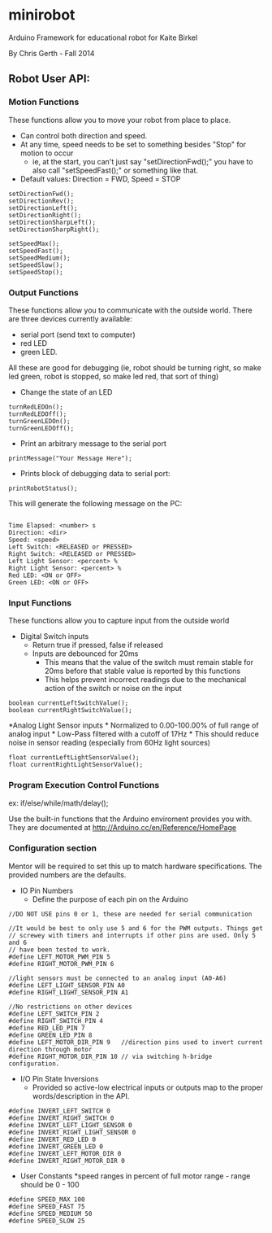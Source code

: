 minirobot
=========

Arduino Framework for educational robot for Kaite Birkel

By Chris Gerth - Fall 2014

Robot User API:
--------------

### Motion Functions 

These functions allow you to move your robot from place to place.

* Can control both direction and speed.
* At any time, speed needs to be set to something besides "Stop" for motion to occur
    * ie, at the start, you can't just say "setDirectionFwd();" you have to also call "setSpeedFast();" or something like that.
* Default values: Direction = FWD, Speed = STOP
~~~~~~~~~~~~~~~~~~~~~~~~~~~~~~~~~~~~~~~~~~~~~~~~~~~~~~~~~~~~~~~~~~~~~~~~~~~
setDirectionFwd();
setDirectionRev();
setDirectionLeft();
setDirectionRight();
setDirectionSharpLeft();
setDirectionSharpRight();

setSpeedMax();
setSpeedFast();
setSpeedMedium();
setSpeedSlow();
setSpeedStop();
~~~~~~~~~~~~~~~~~~~~~~~~~~~~~~~~~~~~~~~~~~~~~~~~~~~~~~~~~~~~~~~~~~~~~~~~~~~

### Output Functions

These functions allow you to communicate with the outside world. There are three devices currently available:

* serial port (send text to computer) 
* red LED
* green LED.
  
All these are good for debugging (ie, robot should be turning right, so make led green, robot is stopped, so make led red, that sort of thing)

* Change the state of an LED
~~~~~~~~~~~~~~~~~~~~~~~~~~~~~~~~~~~~~~~~~~~~~~~~~~~~~~~~~~~~~~~~~~~~~~~~~~~
turnRedLEDOn();
turnRedLEDOff();
turnGreenLEDOn();
turnGreenLEDOff();
~~~~~~~~~~~~~~~~~~~~~~~~~~~~~~~~~~~~~~~~~~~~~~~~~~~~~~~~~~~~~~~~~~~~~~~~~~~

* Print an arbitrary message to the serial port
~~~~~~~~~~~~~~~~~~~~~~~~~~~~~~~~~~~~~~~~~~~~~~~~~~~~~~~~~~~~~~~~~~~~~~~~~~~
printMessage("Your Message Here");
~~~~~~~~~~~~~~~~~~~~~~~~~~~~~~~~~~~~~~~~~~~~~~~~~~~~~~~~~~~~~~~~~~~~~~~~~~~

* Prints block of debugging data to serial port:
~~~~~~~~~~~~~~~~~~~~~~~~~~~~~~~~~~~~~~~~~~~~~~~~~~~~~~~~~~~~~~~~~~~~~~~~~~~
printRobotStatus();
~~~~~~~~~~~~~~~~~~~~~~~~~~~~~~~~~~~~~~~~~~~~~~~~~~~~~~~~~~~~~~~~~~~~~~~~~~~
This will generate the following message on the PC:
~~~~~~~~~~~~~~~~~~~~~~~~~~~~~~~~~~~~~~~~~~~~~~~~~~~~~~~~~~~~~~~~~~~~~~~~~~~

Time Elapsed: <number> s
Direction: <dir>
Speed: <speed>
Left Switch: <RELEASED or PRESSED>
Right Switch: <RELEASED or PRESSED>
Left Light Sensor: <percent> %
Right Light Sensor: <percent> %
Red LED: <ON or OFF>
Green LED: <ON or OFF>

~~~~~~~~~~~~~~~~~~~~~~~~~~~~~~~~~~~~~~~~~~~~~~~~~~~~~~~~~~~~~~~~~~~~~~~~~~~

### Input Functions

These functions allow you to capture input from the outside world

* Digital Switch inputs
    * Return true if pressed, false if released
    * Inputs are debounced for 20ms
        * This means that the value of the switch must remain stable for 20ms before that stable value is reported by this functions
        * This helps prevent incorrect readings due to the mechanical action of the switch or noise on the input
~~~~~~~~~~~~~~~~~~~~~~~~~~~~~~~~~~~~~~~~~~~~~~~~~~~~~~~~~~~~~~~~~~~~~~~~~~~
boolean currentLeftSwitchValue(); 
boolean currentRightSwitchValue();
~~~~~~~~~~~~~~~~~~~~~~~~~~~~~~~~~~~~~~~~~~~~~~~~~~~~~~~~~~~~~~~~~~~~~~~~~~~

*Analog Light Sensor inputs
    * Normalized to 0.00-100.00% of full range of analog input
    * Low-Pass filtered with a cutoff of 17Hz
        * This should reduce noise in sensor reading (especially from 60Hz light sources)
~~~~~~~~~~~~~~~~~~~~~~~~~~~~~~~~~~~~~~~~~~~~~~~~~~~~~~~~~~~~~~~~~~~~~~~~~~~
float currentLeftLightSensorValue();
float currentRightLightSensorValue();
~~~~~~~~~~~~~~~~~~~~~~~~~~~~~~~~~~~~~~~~~~~~~~~~~~~~~~~~~~~~~~~~~~~~~~~~~~~

### Program Execution Control Functions
  
ex: if/else/while/math/delay();  

Use the built-in functions that the Arduino enviroment provides you with. 
They are documented at http://Arduino.cc/en/Reference/HomePage


### Configuration section 

Mentor will be required to set this up to match hardware specifications. The provided numbers are the defaults.

* IO Pin Numbers
    * Define the purpose of each pin on the Arduino
~~~~~~~~~~~~~~~~~~~~~~~~~~~~~~~~~~~~~~~~~~~~~~~~~~~~~~~~~~~~~~~~~~~~~~~~~~~
//DO NOT USE pins 0 or 1, these are needed for serial communication

//It would be best to only use 5 and 6 for the PWM outputs. Things get
// screwey with timers and interrupts if other pins are used. Only 5 and 6
// have been tested to work.
#define LEFT_MOTOR_PWM_PIN 5
#define RIGHT_MOTOR_PWM_PIN 6

//light sensors must be connected to an analog input (A0-A6)
#define LEFT_LIGHT_SENSOR_PIN A0
#define RIGHT_LIGHT_SENSOR_PIN A1

//No restrictions on other devices
#define LEFT_SWITCH_PIN 2
#define RIGHT_SWITCH_PIN 4
#define RED_LED_PIN 7
#define GREEN_LED_PIN 8
#define LEFT_MOTOR_DIR_PIN 9   //direction pins used to invert current direction through motor
#define RIGHT_MOTOR_DIR_PIN 10 // via switching h-bridge configuration.
~~~~~~~~~~~~~~~~~~~~~~~~~~~~~~~~~~~~~~~~~~~~~~~~~~~~~~~~~~~~~~~~~~~~~~~~~~~

* I/O Pin State Inversions
    * Provided so active-low electrical inputs or outputs map to the proper words/description in the API.
~~~~~~~~~~~~~~~~~~~~~~~~~~~~~~~~~~~~~~~~~~~~~~~~~~~~~~~~~~~~~~~~~~~~~~~~~~~
#define INVERT_LEFT_SWITCH 0
#define INVERT_RIGHT_SWITCH 0
#define INVERT_LEFT_LIGHT_SENSOR 0
#define INVERT_RIGHT_LIGHT_SENSOR 0
#define INVERT_RED_LED 0
#define INVERT_GREEN_LED 0
#define INVERT_LEFT_MOTOR_DIR 0
#define INVERT_RIGHT_MOTOR_DIR 0
~~~~~~~~~~~~~~~~~~~~~~~~~~~~~~~~~~~~~~~~~~~~~~~~~~~~~~~~~~~~~~~~~~~~~~~~~~~

* User Constants
    *speed ranges in percent of full motor range - range should be 0 - 100
~~~~~~~~~~~~~~~~~~~~~~~~~~~~~~~~~~~~~~~~~~~~~~~~~~~~~~~~~~~~~~~~~~~~~~~~~~~
#define SPEED_MAX 100
#define SPEED_FAST 75
#define SPEED_MEDIUM 50
#define SPEED_SLOW 25
~~~~~~~~~~~~~~~~~~~~~~~~~~~~~~~~~~~~~~~~~~~~~~~~~~~~~~~~~~~~~~~~~~~~~~~~~~~